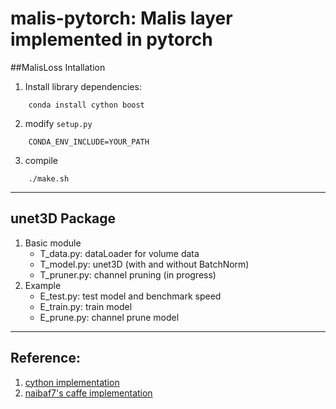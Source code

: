 # malis-pytorch: Malis layer implemented in pytorch
##MalisLoss Intallation
1. Install library dependencies:
```
    conda install cython boost
```
2. modify `setup.py`
```
    CONDA_ENV_INCLUDE=YOUR_PATH
```
3. compile
```
    ./make.sh
```
---
## unet3D Package
1. Basic module 
    - T_data.py: dataLoader for volume data
    - T_model.py: unet3D (with and without BatchNorm)
    - T_pruner.py: channel pruning (in progress)
2. Example
    - E_test.py: test model and benchmark speed
    - E_train.py: train model
    - E_prune.py: channel prune model

---
## Reference:
1. [cython implementation](https://github.com/TuragaLab/malis)
2. [naibaf7's caffe implementation](https://github.com/naibaf7/caffe/blob/master/src/caffe/layers/malis_loss_layer.cpp)
